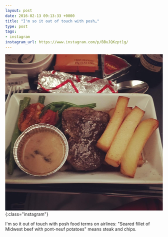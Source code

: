 ```yaml
---
layout: post
date: 2016-02-13 09:13:33 +0000
title: "I'm so it out of touch with posh…"
type: post
tags:
- instagram
instagram_url: https://www.instagram.com/p/BBuJQKzpt1g/
---
```


![Instagram - BBuJQKzpt1g](/assets/BBuJQKzpt1g.jpg){:class="instagram"}

I'm so it out of touch with posh food terms on airlines: "Seared fillet of Midwest beef with pont-neuf potatoes" means steak and chips.
